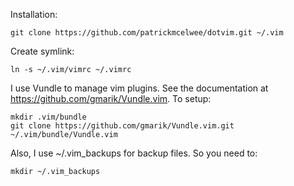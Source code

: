 Installation:

    git clone https://github.com/patrickmcelwee/dotvim.git ~/.vim

Create symlink:

    ln -s ~/.vim/vimrc ~/.vimrc

I use Vundle to manage vim plugins. See the documentation at https://github.com/gmarik/Vundle.vim. To setup:

    mkdir .vim/bundle
    git clone https://github.com/gmarik/Vundle.vim.git ~/.vim/bundle/Vundle.vim

Also, I use ~/.vim_backups for backup files. So you need to:

    mkdir ~/.vim_backups
